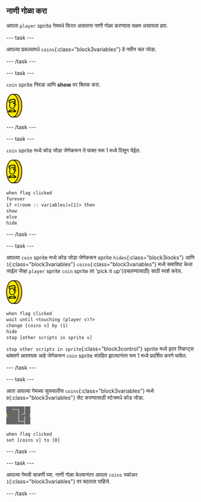 ## नाणी गोळा करा

आपला `player` sprite गेममधे फिरत असताना नाणी गोळा करण्यास सक्षम असायला हवा.

--- task ---

आपल्या प्रकल्पामधे `coins`{:class="block3variables"} हे नवीन चल जोडा.

--- /task ---

--- task ---

`coin` sprite निवडा आणि **show** वर क्लिक करा.

![screenshot](images/coin.png)

--- /task ---

--- task ---

`coin` sprite मध्ये कोड जोडा जेणेकरून ते फक्त रूम 1 मध्ये दिसून येईल.

![screenshot](images/coin.png)

```blocks3
when flag clicked
forever
if <(room :: variables)=[1]> then
show
else
hide
```

--- /task ---

--- task ---

आपल्या `coin` sprite मध्ये कोड जोडा जेणेकरून sprite `hides`{:class="block3looks"} आणि `1`{:class="block3variables"} `coins`{:class="block3variables"} मध्ये समाविष्ट केला जाईल जेव्हा `player` sprite `coin` sprite ला 'pick it up'(उचलण्यासाठी) साठी स्पर्श करेल.

![coin](images/coin.png)

```blocks3
when flag clicked
wait until <touching (player v)?>
change [coins v] by (1)
hide
stop [other scripts in sprite v]
```

`stop other scripts in sprite`{:class="block3control"} sprite मध्ये इतर स्क्रिप्ट्स थांबवणे आवश्यक आहे जेणेकरून `coin` sprite संग्रहित झाल्यानंतर रूम 1 मध्ये प्रदर्शित करणे थांबेल.

--- /task ---

--- task ---

आता आपल्या गेमच्या सुरूवातीस `coins`{:class="block3variables"} मध्ये `0`{:class="block3variables"} सेट करण्यासाठी स्टेजमधे कोड जोडा.

![stage](images/stage.png)

```blocks3
when flag clicked
set [coins v] to [0]
```

--- /task ---

--- task ---

आपल्या गेमची चाचणी घ्या. नाणी गोळा केल्यानंतर आपला `coins` स्कोअर `1`{:class="block3variables"} वर बदलला पाहिजे.

--- /task ---